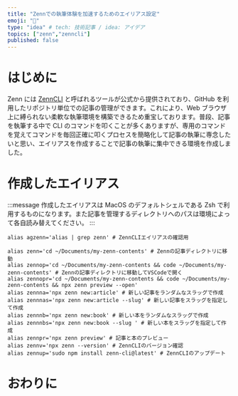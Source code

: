 ```yaml
---
title: "Zennでの執筆体験を加速するためのエイリアス設定"
emoji: "🎢"
type: "idea" # tech: 技術記事 / idea: アイデア
topics: ["zenn","zenncli"]
published: false
---
```


# はじめに

Zenn には [ZennCLI](https://zenn.dev/zenn/articles/install-zenn-cli) と呼ばれるツールが公式から提供されており、GitHub を利用したリポジトリ単位での記事の管理ができます。これにより、Web ブラウザ上に縛られない柔軟な執筆環境を構築できるため重宝しております。普段、記事を執筆する中で CLI のコマンドを叩くことが多くありますが、専用のコマンドを覚えてコマンドを毎回正確に叩くプロセスを簡略化して記事の執筆に専念したいと思い、エイリアスを作成することで記事の執筆に集中できる環境を作成しました。

# 作成したエイリアス

:::message
作成したエイリアスは MacOS のデフォルトシェルである Zsh で利用するものになります。また記事を管理するディレクトリへのパスは環境によって各自読み替えてください。
:::
```shell:.zshrc
alias agzenn='alias | grep zenn' # ZennCLIエイリアスの確認用

alias zenn='cd ~/Documents/my-zenn-contents' # Zennの記事ディレクトリに移動
alias zennop='cd ~/Documents/my-zenn-contents && code ~/Documents/my-zenn-contents' # Zennの記事ディレクトリに移動してVSCodeで開く
alias zennopr='cd ~/Documents/my-zenn-contents && code ~/Documents/my-zenn-contents && npx zenn preview --open'
alias zennna='npx zenn new:article' # 新しい記事をランダムなスラッグで作成
alias zennnas='npx zenn new:article --slug' # 新しい記事をスラッグを指定して作成
alias zennnb='npx zenn new:book' # 新しい本をランダムなスラッグで作成
alias zennnbs='npx zenn new:book --slug ' # 新しい本をスラッグを指定して作成
alias zennpr='npx zenn preview' # 記事と本のプレビュー
alias zennv='npx zenn --version' # ZennCLIのバージョン確認
alias zennup='sudo npm install zenn-cli@latest' # ZennCLIのアップデート
```

 # おわりに